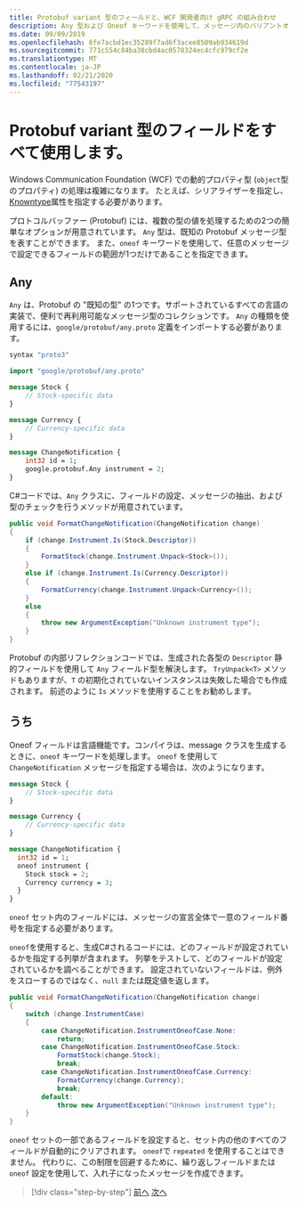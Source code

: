 ```yaml
---
title: Protobuf variant 型のフィールドと、WCF 開発者向け gRPC の組み合わせ
description: Any 型および Oneof キーワードを使用して、メッセージ内のバリアントオブジェクト型を表す方法について説明します。
ms.date: 09/09/2019
ms.openlocfilehash: 6fe7acbd1ec35289f7ad6f3acee8509ab934619d
ms.sourcegitcommit: 771c554c84ba38cbd4ac0578324ec4cfc979cf2e
ms.translationtype: MT
ms.contentlocale: ja-JP
ms.lasthandoff: 02/21/2020
ms.locfileid: "77543197"
---
```

# <a name="protobuf-any-and-oneof-fields-for-variant-types"></a>Protobuf variant 型のフィールドをすべて使用します。

Windows Communication Foundation (WCF) での動的プロパティ型 (`object`型のプロパティ) の処理は複雑になります。 たとえば、シリアライザーを指定し、 [Knowntype](xref:System.Runtime.Serialization.KnownTypeAttribute)属性を指定する必要があります。

プロトコルバッファー (Protobuf) には、複数の型の値を処理するための2つの簡単なオプションが用意されています。 `Any` 型は、既知の Protobuf メッセージ型を表すことができます。 また、`oneof` キーワードを使用して、任意のメッセージで設定できるフィールドの範囲が1つだけであることを指定できます。

## <a name="any"></a>Any

`Any` は、Protobuf の "既知の型" の1つです。サポートされているすべての言語の実装で、便利で再利用可能なメッセージ型のコレクションです。 `Any` の種類を使用するには、`google/protobuf/any.proto` 定義をインポートする必要があります。

```protobuf
syntax "proto3"

import "google/protobuf/any.proto"

message Stock {
    // Stock-specific data
}

message Currency {
    // Currency-specific data
}

message ChangeNotification {
    int32 id = 1;
    google.protobuf.Any instrument = 2;
}
```

C#コードでは、`Any` クラスに、フィールドの設定、メッセージの抽出、および型のチェックを行うメソッドが用意されています。

```csharp
public void FormatChangeNotification(ChangeNotification change)
{
    if (change.Instrument.Is(Stock.Descriptor))
    {
        FormatStock(change.Instrument.Unpack<Stock>());
    }
    else if (change.Instrument.Is(Currency.Descriptor))
    {
        FormatCurrency(change.Instrument.Unpack<Currency>());
    }
    else
    {
        throw new ArgumentException("Unknown instrument type");
    }
}
```

Protobuf の内部リフレクションコードでは、生成された各型の `Descriptor` 静的フィールドを使用して `Any` フィールド型を解決します。 `TryUnpack<T>` メソッドもありますが、`T` の初期化されていないインスタンスは失敗した場合でも作成されます。 前述のように `Is` メソッドを使用することをお勧めします。

## <a name="oneof"></a>うち

Oneof フィールドは言語機能です。コンパイラは、message クラスを生成するときに、`oneof` キーワードを処理します。 `oneof` を使用して `ChangeNotification` メッセージを指定する場合は、次のようになります。

```protobuf
message Stock {
    // Stock-specific data
}

message Currency {
    // Currency-specific data
}

message ChangeNotification {
  int32 id = 1;
  oneof instrument {
    Stock stock = 2;
    Currency currency = 3;
  }
}
```

`oneof` セット内のフィールドには、メッセージの宣言全体で一意のフィールド番号を指定する必要があります。

`oneof`を使用すると、生成C#されるコードには、どのフィールドが設定されているかを指定する列挙が含まれます。 列挙をテストして、どのフィールドが設定されているかを調べることができます。 設定されていないフィールドは、例外をスローするのではなく、`null` または既定値を返します。

```csharp
public void FormatChangeNotification(ChangeNotification change)
{
    switch (change.InstrumentCase)
    {
        case ChangeNotification.InstrumentOneofCase.None:
            return;
        case ChangeNotification.InstrumentOneofCase.Stock:
            FormatStock(change.Stock);
            break;
        case ChangeNotification.InstrumentOneofCase.Currency:
            FormatCurrency(change.Currency);
            break;
        default:
            throw new ArgumentException("Unknown instrument type");
    }
}
```

`oneof` セットの一部であるフィールドを設定すると、セット内の他のすべてのフィールドが自動的にクリアされます。 `oneof`で `repeated` を使用することはできません。 代わりに、この制限を回避するために、繰り返しフィールドまたは `oneof` 設定を使用して、入れ子になったメッセージを作成できます。

>[!div class="step-by-step"]
>[前へ](protobuf-reserved.md)
>[次へ](protobuf-enums.md)
